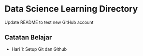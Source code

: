 # Data Science Learning Directory

Update README to test new GitHub account

## Catatan Belajar

- Hari 1: Setup Git dan Github

